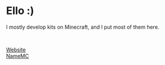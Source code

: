 <h1>Ello :)</h1>
<p>I mostly develop kits on Minecraft, and I put most of them here.</p><br>

[Website](https://mrt10.github.io/) <br> [NameMC](https://namemc.com/profile/MrT1_.1)
